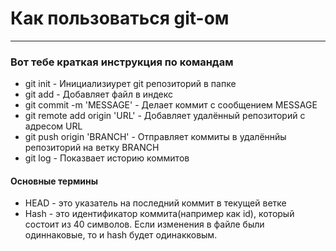 # Как пользоваться git-ом
---
### Вот тебе краткая инструкция по командам
* git init - Инициализиурет git репозиторий в папке
* git add <file> - Добавляет файл в индекс
* git commit -m 'MESSAGE' - Делает коммит с сообщением MESSAGE
* git remote add origin 'URL' - Добавляет удалённый репозиторий с адресом URL
* git push origin 'BRANCH' - Отправляет коммиты в удалённйы репозиторий на ветку BRANCH
* git log - Показвает историю коммитов

#### Основные термины
* HEAD - это указатель на последний коммит в текущей ветке
* Hash - это идентификатор коммита(например как id), который состоит из 40 символов. Если изменения в файле были одиннаковые, то и hash будет одинакковым.

